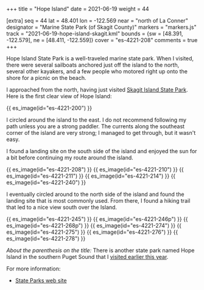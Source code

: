 +++
title = "Hope Island"
date = 2021-06-19
weight = 44

[extra]
seq = 44
lat = 48.401
lon = -122.569
near = "north of La Conner"
designator = "Marine State Park (of Skagit County)"
markers = "markers.js"
track = "2021-06-19-hope-island-skagit.kml"
bounds = {sw = [48.391, -122.579], ne = [48.411, -122.559]}
cover = "es-4221-208"
comments = true
+++

Hope Island State Park is a well-traveled marine state park. When I visited, there were several sailboats anchored just off the island to the north, several other kayakers, and a few people who motored right up onto the shore for a picnic on the beach.

<!-- more -->

I approached from the north, having just visited [Skagit Island State Park](/skagit-island/). Here is the first clear view of Hope Island:

{{ es_image(id="es-4221-200") }}

I circled around the island to the east. I do not recommend following my path unless you are a strong paddler. The currents along the southeast corner of the island are very strong; I managed to get through, but it wasn't easy.

I found a landing site on the south side of the island and enjoyed the sun for a bit before continuing my route around the island.

{{ es_image(id="es-4221-208") }}
{{ es_image(id="es-4221-210") }}
{{ es_image(id="es-4221-211") }}
{{ es_image(id="es-4221-214") }}
{{ es_image(id="es-4221-240") }}

I eventually circled around to the north side of the island and found the landing site that is most commonly used. From there, I found a hiking trail that led to a nice view south over the Island.

{{ es_image(id="es-4221-245") }}
{{ es_image(id="es-4221-246p") }}
{{ es_image(id="es-4221-268p") }}
{{ es_image(id="es-4221-274") }}
{{ es_image(id="es-4221-275") }}
{{ es_image(id="es-4221-276") }}
{{ es_image(id="es-4221-278") }}

_About the parenthesis on the title:_ There is another state park named Hope Island in the southern Puget Sound that I [visited earlier this year](/hope-island-mason/).

For more information:

* [State Parks web site](https://www.parks.state.wa.us/518/Hope-Island---Skagit)
